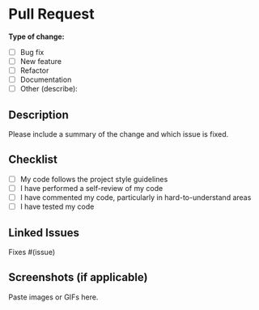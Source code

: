 # Pull Request

**Type of change:**
- [ ] Bug fix
- [ ] New feature
- [ ] Refactor
- [ ] Documentation
- [ ] Other (describe):

## Description
Please include a summary of the change and which issue is fixed.

## Checklist
- [ ] My code follows the project style guidelines
- [ ] I have performed a self-review of my code
- [ ] I have commented my code, particularly in hard-to-understand areas
- [ ] I have tested my code

## Linked Issues
Fixes #(issue)

## Screenshots (if applicable)
Paste images or GIFs here.
